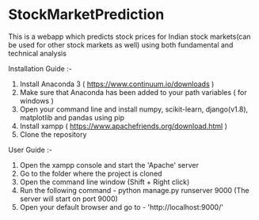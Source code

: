 # StockMarketPrediction
This is a webapp which predicts stock prices for Indian stock markets(can be used for other stock markets as well) using both fundamental and technical analysis


Installation Guide :-
1. Install Anaconda 3 ( https://www.continuum.io/downloads ) 
2. Make sure that Anaconda has been added to your path variables ( for windows )
3. Open your command line and install numpy, scikit-learn, django(v1.8), matplotlib and pandas using pip
4. Install xampp ( https://www.apachefriends.org/download.html )
5. Clone the repository

User Guide :-
1. Open the xampp console and start the 'Apache' server
2. Go to the folder where the project is cloned
3. Open the command line window (Shift + Right click)
4. Run the following command - python manage.py runserver 9000 (The server will start on port 9000)
5. Open your default browser and go to - 'http://localhost:9000/'
